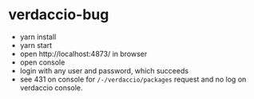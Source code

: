 # verdaccio-bug

* yarn install
* yarn start
* open http://localhost:4873/ in browser
* open console
* login with any user and password, which succeeds
* see 431 on console for `/-/verdaccio/packages` request and no log on verdaccio console.